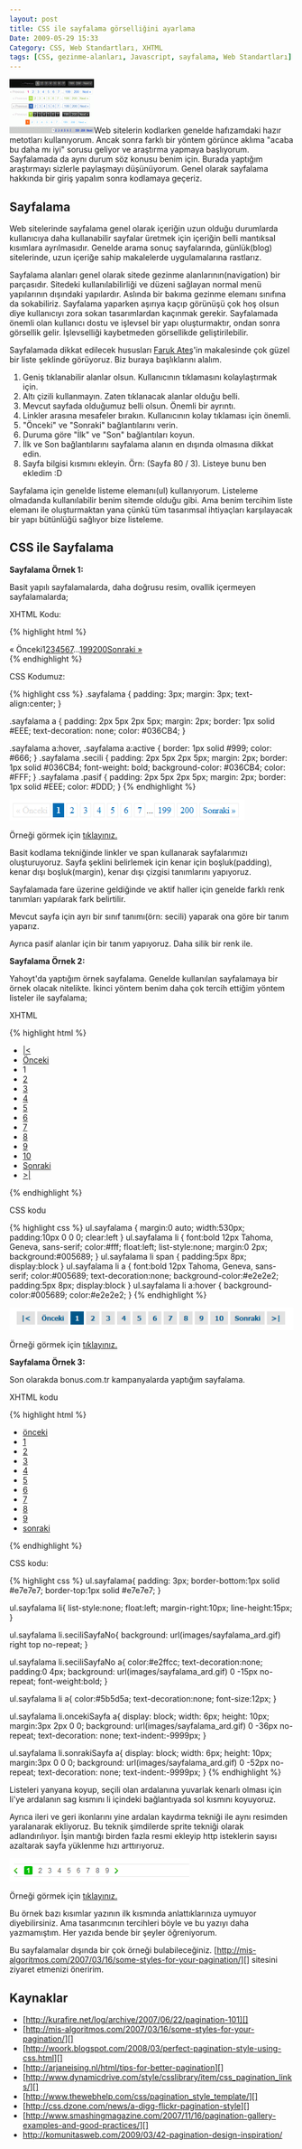 ```yaml
---
layout: post
title: CSS ile sayfalama görselliğini ayarlama
Date: 2009-05-29 15:33
Category: CSS, Web Standartları, XHTML
tags: [CSS, gezinme-alanları, Javascript, sayfalama, Web Standartları]
---
```


![sayfalama_][]Web sitelerin kodlarken genelde hafızamdaki hazır
metotları kullanıyorum. Ancak sonra farklı bir yöntem görünce aklıma
"acaba bu daha mı iyi" sorusu geliyor ve araştırma yapmaya başlıyorum. 
Sayfalamada da aynı durum söz konusu benim için. Burada yaptığım
araştırmayı sizlerle paylaşmayı düşünüyorum. Genel olarak sayfalama
hakkında bir giriş yapalım sonra kodlamaya geçeriz.

## Sayfalama

Web sitelerinde sayfalama genel olarak içeriğin uzun olduğu durumlarda
kullanıcıya daha kullanabilir sayfalar üretmek için içeriğin belli
mantıksal kısımlara ayrılmasıdır. Genelde arama sonuç sayfalarında,
günlük(blog) sitelerinde, uzun içeriğe sahip makalelerde uygulamalarına
rastlarız.

Sayfalama alanları genel olarak sitede gezinme alanlarının(navigation)
bir parçasıdır. Sitedeki kullanılabilirliği ve düzeni sağlayan normal
menü yapılarının dışındaki yapılardır. Aslında bir bakıma gezinme
elemanı sınıfına da sokabiliriz. Sayfalama yaparken aşırıya kaçıp
görünüşü çok hoş olsun diye kullanıcıyı zora sokan tasarımlardan
kaçınmak gerekir. Sayfalamada önemli olan kullanıcı dostu ve işlevsel
bir yapı oluşturmaktır, ondan sonra görsellik gelir. İşlevselliği
kaybetmeden görsellikde geliştirilebilir.

Sayfalamada dikkat edilecek hususları [Faruk Ateş][]'in makalesinde çok
güzel bir liste şeklinde görüyoruz. Biz buraya başlıklarını alalım.

1.  Geniş tıklanabilir alanlar olsun. Kullanıcının tıklamasını
    kolaylaştırmak için.
2.  Altı çizili kullanmayın. Zaten tıklanacak alanlar olduğu belli.
3.  Mevcut sayfada olduğumuz belli olsun. Önemli bir ayrıntı.
4.  Linkler arasına mesafeler bırakın. Kullanıcının kolay tıklaması için
    önemli.
5.  "Önceki" ve "Sonraki" bağlantılarını verin.
6.  Duruma göre "İlk" ve "Son" bağlantıları koyun.
7.  İlk ve Son bağlantılarını sayfalama alanın en dışında olmasına
    dikkat edin.
8.  Sayfa bilgisi kısmını ekleyin. Örn: (Sayfa 80 / 3). Listeye bunu ben
    ekledim :D

Sayfalama için genelde listeme elemanı(ul) kullanıyorum. Listeleme
olmadanda kullanılabilir benim sitemde olduğu gibi. Ama benim tercihim
liste elemanı ile oluşturmaktan yana çünkü tüm tasarımsal ihtiyaçları
karşılayacak bir yapı bütünlüğü sağlıyor bize listeleme.

## CSS ile Sayfalama

**Sayfalama Örnek 1:**

Basit yapılı sayfalamalarda, daha doğrusu resim, ovallik içermeyen
sayfalamalarda;

XHTML Kodu:

{% highlight html %}
<div class="sayfalama"><span class="pasif">&#171; Önceki</span><span class="secili">1</span><a href="/page/2/">2</a><a href="/page/3/">3</a><a href="/page/4/">4</a><a href="/page/5/">5</a><a href="/page/6/">6</a><a href="/page/7/">7</a>...<a href="/page/199/">199</a><a href="/page/200/">200</a><a href="/page/2/" class="next">Sonraki &#187;</a></div>
{% endhighlight %}

CSS Kodumuz:

{% highlight css %}
.sayfalama {
    padding: 3px;
    margin: 3px;
    text-align:center;
}

.sayfalama a {
    padding: 2px 5px 2px 5px;
    margin: 2px;
    border: 1px solid #EEE;
    text-decoration: none;
    color: #036CB4;
}

.sayfalama a:hover,
.sayfalama a:active {
    border: 1px solid #999;
    color: #666;
}
.sayfalama .secili {
    padding: 2px 5px 2px 5px;
    margin: 2px;
    border: 1px solid #036CB4;
    font-weight: bold;
    background-color: #036CB4;
    color: #FFF;
}
.sayfalama .pasif {
    padding: 2px 5px 2px 5px;
    margin: 2px;
    border: 1px solid #EEE;
    color: #DDD;
}
{% endhighlight %}


![Site Sayfalama][]

Örneği görmek için [tıklayınız.][]

Basit kodlama tekniğinde linkler ve span kullanarak sayfalarımızı
oluşturuyoruz. Sayfa şeklini belirlemek için kenar için boşluk(padding),
kenar dışı boşluk(margin), kenar dışı çizgisi tanımlarını yapıyoruz.

Sayfalamada fare üzerine geldiğinde ve aktif haller için genelde farklı
renk tanımları yapılarak fark belirtilir.

Mevcut sayfa için ayrı bir sınıf tanımı(örn: secili) yaparak ona göre
bir tanım yaparız.

Ayrıca pasif alanlar için bir tanım yapıyoruz. Daha silik bir renk ile.

**Sayfalama Örnek 2:**

Yahoyt'da yaptığım örnek sayfalama. Genelde kullanılan sayfalamaya bir
örnek olacak nitelikte. İkinci yöntem benim daha çok tercih ettiğim
yöntem listeler ile sayfalama;

XHTML

{% highlight html %}
<ul class="sayfalama">
    <li><a href="">|<</a></li>
    <li><a href="">Önceki</a></li>
    <li><span>1</span></li>
    <li><a href="" title="Sayfa 2">2</a></li>
    <li><a href="" title="Sayfa 3">3</a></li>
    <li><a href="" title="Sayfa 4">4</a></li>
    <li><a href="" title="Sayfa 5">5</a></li>
    <li><a href="" title="Sayfa 6">6</a></li>
    <li><a href="" title="Sayfa 7">7</a></li>
    <li><a href="" title="Sayfa 8">8</a></li>
    <li><a href="" title="Sayfa 9">9</a></li>
    <li><a href="" title="Sayfa 10">10</a></li>
    <li><a href="" title="Sonraki">Sonraki</a></li>
    <li><a href="" title="İlk Sayfa">>|</a></li>
</ul>
{% endhighlight %}

CSS kodu

{% highlight css %}
ul.sayfalama {
    margin:0 auto;
    width:530px;
    padding:10px 0 0 0;
    clear:left
}
ul.sayfalama li {
    font:bold 12px Tahoma, Geneva, sans-serif;
    color:#fff;
    float:left;
    list-style:none;
    margin:0 2px;
    background:#005689;
}
ul.sayfalama li span {
    padding:5px 8px;
    display:block
}
ul.sayfalama li a {
    font:bold 12px Tahoma, Geneva, sans-serif;
    color:#005689;
    text-decoration:none;
    background-color:#e2e2e2;
    padding:5px 8px;
    display:block
}
ul.sayfalama li a:hover {
    background-color:#005689;
    color:#e2e2e2;
}
{% endhighlight %}

![Yahoyt Sayfalama][]

Örneği görmek için [tıklayınız.][1]

**Sayfalama Örnek 3:**

Son olarakda bonus.com.tr kampanyalarda yaptığım sayfalama.

XHTML kodu

{% highlight html %}
<ul class="sayfalama kapsayamamaSorunu">
  <li class="oncekiSayfa"><a href="javascript:;">önceki</a></li>
  <li class="seciliSayfaNo"><a href="/page/1/">1</a></li>
  <li><a href="/page/2/">2</a></li>
  <li><a href="/page/3/">3</a></li>
  <li><a href="/page/4/">4</a></li>
  <li><a href="/page/5/">5</a></li>
  <li><a href="/page/6/">6</a></li>
  <li><a href="/page/7/">7</a></li>
  <li><a href="/page/8/">8</a></li>
  <li><a href="/page/9/">9</a></li>
  <li class="sonrakiSayfa"><a href="/page/2/">sonraki</a></li>
</ul>
{% endhighlight %}

CSS kodu:

{% highlight css %}
ul.sayfalama{
    padding: 3px;
    border-bottom:1px solid #e7e7e7;
    border-top:1px solid #e7e7e7;
}

ul.sayfalama li{
    list-style:none;
    float:left;
    margin-right:10px;
    line-height:15px;
}

ul.sayfalama li.seciliSayfaNo{
	background: url(images/sayfalama_ard.gif) right top no-repeat;
}

ul.sayfalama li.seciliSayfaNo a{
    color:#e2ffcc;
    text-decoration:none;
    padding:0 4px;
    background: url(images/sayfalama_ard.gif) 0 -15px no-repeat;
    font-weight:bold;
}

ul.sayfalama li a{
    color:#5b5d5a;
    text-decoration:none;
    font-size:12px;
}

ul.sayfalama li.oncekiSayfa a{
    display: block;
    width: 6px;
    height: 10px;
    margin:3px 2px 0 0;
    background: url(images/sayfalama_ard.gif) 0 -36px no-repeat;
    text-decoration: none;
    text-indent:-9999px;
}

ul.sayfalama li.sonrakiSayfa a{
    display: block;
    width: 6px;
    height: 10px;
    margin:3px 0 0 0;
    background: url(images/sayfalama_ard.gif) 0 -52px no-repeat;
    text-decoration: none;
    text-indent:-9999px;
}
{% endhighlight %}

Listeleri yanyana koyup, seçili olan ardalanına yuvarlak kenarlı olması
için li'ye ardalanın sag kısmını li içindeki bağlantıyada sol kısmını
koyuyoruz.

Ayrıca ileri ve geri ikonlarını yine ardalan kaydırma tekniği ile aynı
resimden yaralanarak ekliyoruz. Bu teknik şimdilerde sprite tekniği
olarak adlandırılıyor. İşin mantığı birden fazla resmi ekleyip http
isteklerin sayısı azaltarak sayfa yüklenme hızı arttırıyoruz.

![Bonus Kampanya Sayfalama][]

Örneği görmek için [tıklayınız.][2]

Bu örnek bazı kısımlar yazının ilk kısmında anlattıklarınıza uymuyor
diyebilirsiniz. Ama tasarımcının tercihleri böyle ve bu yazıyı daha
yazmamıştım. Her yazıda bende bir şeyler öğreniyorum.

Bu sayfalamalar dışında bir çok örneği bulabileceğiniz.
[http://mis-algoritmos.com/2007/03/16/some-styles-for-your-pagination/][]
sitesini ziyaret etmenizi öneririm.

## Kaynaklar

-   [http://kurafire.net/log/archive/2007/06/22/pagination-101][]
-   [http://mis-algoritmos.com/2007/03/16/some-styles-for-your-pagination/][]
-   [http://woork.blogspot.com/2008/03/perfect-pagination-style-using-css.html][]
-   [http://arjaneising.nl/html/tips-for-better-pagination][]
-   [http://www.dynamicdrive.com/style/csslibrary/item/css_pagination_links/][]
-   [http://www.thewebhelp.com/css/pagination_style_template/][]
-   [http://css.dzone.com/news/a-digg-flickr-pagination-style][]
-   [http://www.smashingmagazine.com/2007/11/16/pagination-gallery-examples-and-good-practices/][]
-   http://komunitasweb.com/2009/03/42-pagination-design-inspiration/

  [sayfalama_]: /images/sayfalama_-150x96.gif
    "sayfalama_"
  [Faruk Ateş]: http://kurafire.net/log/archive/2007/06/22/pagination-101
    "Faruk Ateş"
  [Site Sayfalama]: /images/sayfalama1.gif
  [tıklayınız.]: /dokumanlar/sayfalama1.html "Genel Sayfalama Örneği"
  [Yahoyt Sayfalama]: /images/sayfalama3.gif
  [1]: /dokumanlar/sayfalama3.html "Yahoyt Sayfalama Örneği"
  [Bonus Kampanya Sayfalama]: /images/sayfalama2.gif
  [2]: /dokumanlar/sayfalama2.html "Bonus Kampanyalar Sayfalama Örneği"
  [http://mis-algoritmos.com/2007/03/16/some-styles-for-your-pagination/]: http://mis-algoritmos.com/2007/03/16/some-styles-for-your-pagination/
    "http://mis-algoritmos.com/2007/03/16/some-styles-for-your-pagination/"
  [http://kurafire.net/log/archive/2007/06/22/pagination-101]: http://kurafire.net/log/archive/2007/06/22/pagination-101
    "http://kurafire.net/log/archive/2007/06/22/pagination-101"
  [http://woork.blogspot.com/2008/03/perfect-pagination-style-using-css.html]: http://woork.blogspot.com/2008/03/perfect-pagination-style-using-css.html
    "http://woork.blogspot.com/2008/03/perfect-pagination-style-using-css.html"
  [http://arjaneising.nl/html/tips-for-better-pagination]: http://arjaneising.nl/html/tips-for-better-pagination
    "http://arjaneising.nl/html/tips-for-better-pagination"
  [http://www.dynamicdrive.com/style/csslibrary/item/css_pagination_links/]: http://www.dynamicdrive.com/style/csslibrary/item/css_pagination_links/
    "http://www.dynamicdrive.com/style/csslibrary/item/css_pagination_links/"
  [http://www.thewebhelp.com/css/pagination_style_template/]: http://www.thewebhelp.com/css/pagination_style_template/
    "http://www.thewebhelp.com/css/pagination_style_template/"
  [http://css.dzone.com/news/a-digg-flickr-pagination-style]: http://css.dzone.com/news/a-digg-flickr-pagination-style
    "http://css.dzone.com/news/a-digg-flickr-pagination-style"
  [http://www.smashingmagazine.com/2007/11/16/pagination-gallery-examples-and-good-practices/]: http://www.smashingmagazine.com/2007/11/16/pagination-gallery-examples-and-good-practices/
    "http://www.smashingmagazine.com/2007/11/16/pagination-gallery-examples-and-good-practices/"